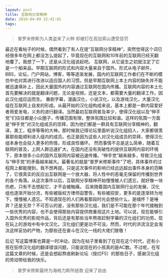 ```yaml
---
layout: post
title: 互联网分享精神
date: 2019-04-09 22:42:01
tags:
---
```


> 普罗米修斯为人类盗来了火种
> 却被钉在高加索山遭受惩罚


<!---more-->
最近在看帖子的时候，偶然看到了有人在提“互联网分享精神”，突然觉得这个词已经很多年在网上都没怎么提起了，毕竟现在的互联网和10年前的互联网已经天翻地覆了。我想了一下，还是从汉化组说起吧。
互联网，从它诞生之初就注定了它是一个舶来品，早期互联网的形式和内容大量来自于国外。形式从电子邮件，BBS，论坛，门户网站，博客，等等逐渐发展，国内的互联网工作者们在不断的模仿中也对其进行改进以适应国人的习惯。但是早期互联网上本土内容的缺失并不能被迅速填补上，因此大量国外的内容通过互联网在国内传播。互联网内容的本土化首先要解决的就是翻译问题，无论是视频，还是文本，都需要大量的翻译工作。因此汉化组应运而生。
番剧字幕，漫画汉化，小说汉化，以及游戏汉化，大量汉化组在互联网上自发的形成。从最开始的汉化组构成来说，基本上都是一群内容爱好者用爱发电，义务的进行翻译。当然最初互联网普及率少，使得汉化组以及“伸手党”们往往都是小众圈子，传播范围有限，整体氛围比较和谐。这样的氛围一方面是“伸手党”对汉化组成员的崇拜，因为他们都是一群具有互联网分享精神的，翻译，美工，程序等等的大神。那时候我记得论坛里面听说汉化组招人，大家都很羡慕那些能顺利进入组内的成员。也正是因为这些人对汉化组成员的崇拜，使得汉化组本身也会投入更多的热情，形成良性循环。
然而事情不总是这么简单，随着互联网的普及，上网人群迅速扩大，在国内还没有突破性的提供互联网内容的环境下，原本很多小众的国外互联网内容被迅速传播。“伸手党”越来越多，导致汉化组与“伸手党”的矛盾越来越大。最著名的就是“普罗米修斯事件”了吧，具体事件的过程网上都能搜到，我不想再提。只是这次事件的影响已经远远超出事件本身的范畴了，它很真实的反应出互联网是一个放大器，将人性中的恶毫无保留的传播到世界的各个角落。从这次事件以后，互联网分享精神开始慢慢被人们遗忘，就好像一块伤疤，只有不去想起它，才不会被触痛。
后来随着国内互联网行业的发展，汉化组也逐渐开始分流，有些被版权方律师函警告，有些被招安，更多的是逐渐转为地下，慢慢被人遗忘。不知道现在的人们再看那段时光会想些什么，是缅怀？是唾弃？还是无奈？不可否认的是，没有那些汉化组，我们是不可能在那个年代接触到一些优秀的内容，也不会使得那些内容提供商重视这片土地。可以说，现在能够引入国外优秀的影视作品，背后还是有那些当年熬夜赶制字幕的汉化组们的功劳。现在玩上的游戏中有中文汉化，汉化组们更是功不可没。然而，时代的洪流注定会淘汰这样妥协的产物，为那些还在奋斗在汉化一线的大佬们致敬！

后记
写这篇博客也算是一时冲动，因为在帖子里看到了在现在这个时代，还有小孩在狂喷汉化组的翻译错误问题，只能说现在的小孩真的是AC数。不过呢，在写这篇文章的时候，还是会想起熬夜刷新论坛（按烂F5）的那些日子，感谢汉化组的劳动带给我的快乐。
> 普罗米修斯最终为海格力斯所拯救
> 迎来了自由
